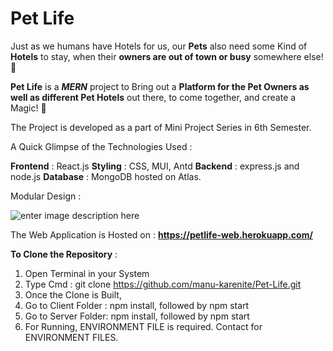 
# Pet Life 

Just as we humans have Hotels for us, our **Pets** also need some Kind of **Hotels** to stay, when their **owners are out of town or busy** somewhere else! 🏨

**Pet Life** is a ***MERN*** project to Bring out a **Platform for the Pet Owners as well as different Pet Hotels** out there, to come together, and create a Magic! 💫

The Project is developed as a part of Mini Project Series in 6th Semester.

A Quick Glimpse of the Technologies Used  : 

**Frontend**  : React.js
**Styling** : CSS, MUI, Antd
**Backend** : express.js and node.js
**Database** : MongoDB hosted on Atlas.

Modular Design : 

![enter image description here](https://res.cloudinary.com/techbuy/image/upload/v1649958149/hfgcbd_dojeur.png)

The Web Application is Hosted on : **https://petlife-web.herokuapp.com/**

**To Clone the Repository** : 
1) Open Terminal in your System
2) Type Cmd : git clone https://github.com/manu-karenite/Pet-Life.git
3) Once the Clone is Built,
4) Go to Client Folder : npm install, followed by npm start
5) Go to Server Folder: npm install, followed by npm start
6) For Running, ENVIRONMENT FILE is required. Contact for ENVIRONMENT FILES.

